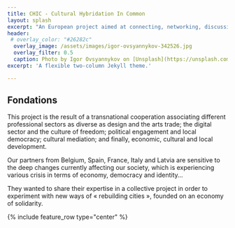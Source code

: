 ```yaml
---
title: CHIC - Cultural Hybridation In Common
layout: splash
excerpt: "An European project aimed at connecting, networking, discussing creative process around the «stamp» and the notion of «free». "
header:
 # overlay_color: "#26282c"
  overlay_image: /assets/images/igor-ovsyannykov-342526.jpg
  overlay_filter: 0.5
  caption: Photo by Igor Ovsyannykov on [Unsplash](https://unsplash.com/photos/4A8ZSlAOUqs)
excerpt: 'A flexible two-column Jekyll theme.'

---
```


## Fondations
This project is the result of a transnational cooperation associating different professional sectors as diverse as design and the arts trade; the digital sector and the culture of freedom; political engagement and local democracy; cultural mediation; and finally, economic, cultural and local development. 

Our partners from Belgium, Spain, France, Italy and Latvia are sensitive to the deep changes currently affecting our society, which is experiencing various crisis in terms of economy, democracy and identity…

They wanted to share their expertise in a collective project in order to experiment with new ways of « rebuilding cities », founded on an economy of solidarity.

{% include feature_row type="center" %}
